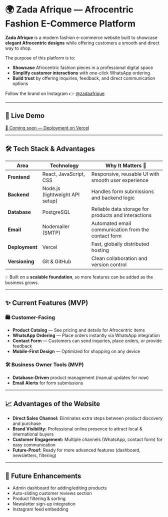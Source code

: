 # 🌍 Zada Afrique — Afrocentric Fashion E-Commerce Platform  

**Zada Afrique** is a modern fashion e-commerce website built to showcase **elegant Afrocentric designs** while offering customers a smooth and direct way to shop.  

The purpose of this platform is to:  
- **Showcase** Afrocentric fashion pieces in a professional digital space  
- **Simplify customer interactions** with one-click WhatsApp ordering  
- **Build trust** by offering inquiries, feedback, and direct communication options  

Follow the brand on Instagram 👉 [@zadaafrique](https://instagram.com/zadaafrique)  

---

## 🚀 Live Demo  
[🔗 Coming soon — Deployment on Vercel](#)  

---

## 🛠️ Tech Stack & Advantages  

| Area           | Technology                      | Why It Matters 🚀 |
|----------------|----------------------------------|------------------|
| **Frontend**   | React, JavaScript, CSS          | Responsive, reusable UI with smooth user experience |
| **Backend**    | Node.js (lightweight API setup) | Handles form submissions and backend logic |
| **Database**   | PostgreSQL                      | Reliable data storage for products and interactions |
| **Email**      | Nodemailer (SMTP)               | Automated email communication from the contact form |
| **Deployment** | Vercel                          | Fast, globally distributed hosting |
| **Versioning** | Git & GitHub                    | Clean collaboration and version control |

💡 Built on a **scalable foundation**, so more features can be added as the business grows.  

---

## ✨ Current Features (MVP)  

### 🛍️ Customer-Facing  
- **Product Catalog** — See pricing and details for Afrocentric items  
- **WhatsApp Ordering** — Place orders instantly via WhatsApp integration  
- **Contact Form** — Customers can send inquiries, place orders, or provide feedback  
- **Mobile-First Design** — Optimized for shopping on any device  

### 🛠️ Business Owner Tools (MVP)  
- **Database-Driven** product management (manual updates for now)  
- **Email Alerts** for form submissions  

---

## 📈 Advantages of the Website  
- **Direct Sales Channel:** Eliminates extra steps between product discovery and purchase  
- **Brand Visibility:** Professional online presence to attract local & international buyers  
- **Customer Engagement:** Multiple channels (WhatsApp, contact form) for easy communication  
- **Future-Proof:** Ready for more advanced features (dashboard, newsletters, filtering)  

---

## 🔮 Future Enhancements  
- Admin dashboard for adding/editing products  
- Auto-sliding customer reviews section  
- Product filtering & sorting  
- Newsletter sign-up integration  
- Instagram feed embedding  
